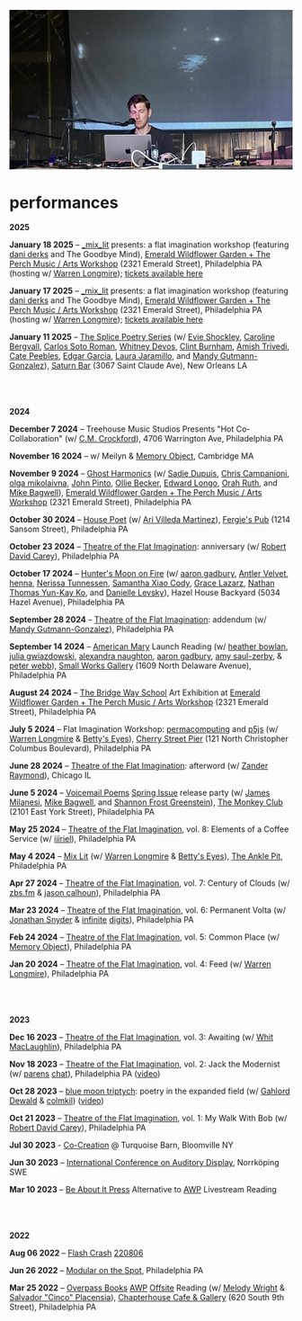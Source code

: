 [![](performances.jpeg)](../)

# performances

<p class='right'> <b>2025</b> </p>

**January 18 2025** – [_mix_lit](https://www.mixlit.io/) presents: a flat imagination workshop (featuring [dani derks](https://dndrks.com/) and The Goodbye Mind), [Emerald Wildflower Garden + The Perch Music / Arts Workshop](https://www.emeraldwildflowergarden.org/the-perch-music-arts-studio) (2321 Emerald Street), Philadelphia PA (hosting w/ [Warren Longmire](https://alongmirewriter.squarespace.com/)); [tickets available here](https://www.eventbrite.com/e/-mix-lit-presents-a-flat-imagination-workshop-goodbye-mind-dani-derks-tickets-1116860623189?aff=oddtdtcreator)

**January 17 2025** – [_mix_lit](https://www.mixlit.io/) presents: a flat imagination workshop (featuring [dani derks](https://dndrks.com/) and The Goodbye Mind), [Emerald Wildflower Garden + The Perch Music / Arts Workshop](https://www.emeraldwildflowergarden.org/the-perch-music-arts-studio) (2321 Emerald Street), Philadelphia PA (hosting w/ [Warren Longmire](https://alongmirewriter.squarespace.com/)); [tickets available here](https://www.eventbrite.com/e/-mix-lit-presents-a-flat-imagination-workshop-goodbye-mind-dani-derks-tickets-1116860623189?aff=oddtdtcreator)

**January 11 2025** – [The Splice Poetry Series](https://thesplice.org/) (w/ [Evie Shockley](https://evieshockley.com/), [Caroline Bergvall](https://carolinebergvall.com/), [Carlos Soto Roman](https://poets.org/poet/carlos-soto-roman), [Whitney Devos](https://www.whitneydevos.com/), [Clint Burnham](https://www.sfu.ca/english/people-dir/faculty/clint-burham.html), [Amish Trivedi](https://www.amishtrivedi.com/), [Cate Peebles](https://www.catepeebles.com/), [Edgar Garcia](https://english.uchicago.edu/people/edgar-garcia), [Laura Jaramillo](https://laurajaramillo-poetfilm.squarespace.com/), and [Mandy Gutmann-Gonzalez](https://mandygutmanngonzalez.com/)), [Saturn Bar](https://www.thesaturnbar.com/) (3067 Saint Claude Ave), New Orleans LA
<br><br><br><br>
<p class='right'> <b>2024</b> </p>

**December 7 2024** – Treehouse Music Studios Presents "Hot Co-Collaboration" (w/ [C.M. Crockford](https://www.cmcrockford.net/)), 4706 Warrington Ave, Philadelphia PA

**November 16 2024** – w/ Meilyn & [Memory Object](https://memory-object.com), Cambridge MA

**November 9 2024** – [Ghost Harmonics](https://www.instagram.com/ghostharmonics/) (w/ [Sadie Dupuis](https://www.sadiedupuis.com/), [Chris Campanioni](https://chriscampanioni.com/), [olga mikolaivna](https://olgamikolaivna.wordpress.com/), [John Pinto](https://pintopintopinto.com/), [Ollie Becker](https://olliebecker.net/), [Edward Longo](https://sunkenbasilica.bandcamp.com/album/starflesh), [Orah Ruth](https://www.instagram.com/orahruth.mp3/), and [Mike Bagwell](https://www.mikebagwell.me/)), [Emerald Wildflower Garden + The Perch Music / Arts Workshop](https://www.emeraldwildflowergarden.org/the-perch-music-arts-studio) (2321 Emerald Street), Philadelphia PA

**October 30 2024** – [House Poet](https://www.instagram.com/housepoetphilly/) (w/ [Ari Villeda Martinez](https://www.instagram.com/haunted.bodega/)), [Fergie's Pub](https://www.fergies.com/) (1214 Sansom Street), Philadelphia PA

**October 23 2024** – [Theatre of the Flat Imagination](https://llllllll.co/t/william-hazards-theatre-of-the-flat-imagination/65108?u=williamhazard): anniversary (w/ [Robert David Carey](https://www.instagram.com/bogscary/)), Philadelphia PA

**October 17 2024** – [Hunter's Moon on Fire](https://www.instagram.com/fullmoononfire/) (w/ [aaron gadbury](https://withsoundsin.wordpress.com/), [Antler Velvet](https://www.instagram.com/antler.velvet/), [henna](https://www.instagram.com/rvzmm/), [Nerissa Tunnessen](https://www.nerissatunnessen.com/), [Samantha Xiao Cody](https://www.instagram.com/scodyxiao/), [Grace Lazarz](https://www.instagram.com/gracelazarz/), [Nathan Thomas Yun-Kay Ko](https://www.instagram.com/n888k0/), and [Danielle Levsky](https://criticturnedclown.squarespace.com/)), Hazel House Backyard (5034 Hazel Avenue), Philadelphia PA

**September 28 2024** – [Theatre of the Flat Imagination](https://llllllll.co/t/william-hazards-theatre-of-the-flat-imagination/65108?u=williamhazard): addendum (w/ [Mandy Gutmann-Gonzalez](https://mandygutmanngonzalez.com/)), Philadelphia PA

**September 14 2024** – [American Mary](https://alexandranaughton.gumroad.com/l/americanmary) Launch Reading (w/ [heather bowlan](https://www.heatherbowlan.com/), [julia gwiazdowski](https://voicemailpoems.org/2023/11/04/queer-rom-com-after-wes-craven/), [alexandra naughton](https://www.alexandranaughton.com/), [aaron gadbury](https://withsoundsin.wordpress.com/), [amy saul-zerby](https://www.amysaulzerby.com/), & [peter webb](https://www.phillyvoice.com/the-sopranos-poetry-reading-potluck-costumes-new-jersey-philly/)), [Small Works Gallery](https://www.philadelphiasmallworks.com/) (1609 North Delaware Avenue), Philadelphia PA

**August 24 2024** – [The Bridge Way School](https://www.thebridgewayschool.org/) Art Exhibition at [Emerald Wildflower Garden + The Perch Music / Arts Workshop](https://www.emeraldwildflowergarden.org/the-perch-music-arts-studio) (2321 Emerald Street), Philadelphia PA

**July 5 2024** – Flat Imagination Workshop: [permacomputing](https://permacomputing.net/) and [p5js](https://p5js.org/) (w/ [Warren Longmire](https://alongmirewriter.squarespace.com/) & [Betty's Eyes](https://bettyseyes.bandcamp.com/track/3630-days)), [Cherry Street Pier](https://www.cherrystreetpier.com/) (121 North Christopher Columbus Boulevard), Philadelphia PA

**June 28 2024** – [Theatre of the Flat Imagination](https://llllllll.co/t/william-hazards-theatre-of-the-flat-imagination/65108?u=williamhazard): afterword (w/ [Zander Raymond](https://www.zanderraymond.com/)), Chicago IL

**June 5 2024** – [Voicemail Poems](https://voicemailpoems.org/) [Spring Issue](https://voicemailpoems.org/2024/05/06/spring-2024/) release party (w/ [James Milanesi](https://www.instagram.com/jamesmilanesi/), [Mike Bagwell](https://www.mikebagwell.me/), and [Shannon Frost Greenstein](https://shannonfrostgreenstein.com/)), [The Monkey Club](https://www.instagram.com/themonkeyclubphilly/) (2101 East York Street), Philadelphia PA

**May 25 2024** – [Theatre of the Flat Imagination](https://llllllll.co/t/william-hazards-theatre-of-the-flat-imagination/65108?u=williamhazard), vol. 8: Elements of a Coffee Service (w/ [iiiriel](https://www.instagram.com/iiiriel/)), Philadelphia PA

**May 4 2024** – [Mix Lit](https://www.instagram.com/mixlitphilly/) (w/ [Warren Longmire](https://alongmirewriter.squarespace.com/) & [Betty's Eyes](https://bettyseyes.bandcamp.com/track/3630-days)), [The Ankle Pit](https://www.instagram.com/theanklepit/), Philadelphia PA

**Apr 27 2024** – [Theatre of the Flat Imagination](https://llllllll.co/t/william-hazards-theatre-of-the-flat-imagination/65108?u=williamhazard), vol. 7: Century of Clouds (w/ [zbs.fm](https://zbs.fm) & [jason calhoun](http://napsounds.bandcamp.com/)), Philadelphia PA

**Mar 23 2024** – [Theatre of the Flat Imagination](https://llllllll.co/t/william-hazards-theatre-of-the-flat-imagination/65108?u=williamhazard), vol. 6: Permanent Volta (w/ [Jonathan Snyder](https://www.instagram.com/jaseknighter/) & [infinite](https://schollz.com/infinitedigits/) [digits](https://infinitedigits.bandcamp.com/)), Philadelphia PA

**Feb 24 2024** – [Theatre of the Flat Imagination](https://llllllll.co/t/william-hazards-theatre-of-the-flat-imagination/65108?u=williamhazard), vol. 5: Common Place (w/ [Memory Object](https://memory-object.com)), Philadelphia PA

**Jan 20 2024** – [Theatre of the Flat Imagination](https://llllllll.co/t/william-hazards-theatre-of-the-flat-imagination/65108?u=williamhazard), vol. 4: Feed (w/ [Warren Longmire](https://alongmirewriter.squarespace.com/)), Philadelphia PA
<br><br><br><br>
<p class='right'> <b>2023</b> </p>

**Dec 16 2023** – [Theatre of the Flat Imagination](https://llllllll.co/t/william-hazards-theatre-of-the-flat-imagination/65108?u=williamhazard), vol. 3: Awaiting (w/ [Whit MacLaughlin](https://newparadiselaboratories.com/)), Philadelphia PA

**Nov 18 2023** – [Theatre of the Flat Imagination](https://llllllll.co/t/william-hazards-theatre-of-the-flat-imagination/65108?u=williamhazard), vol. 2: Jack the Modernist (w/ [parens](https://dndrks.com/) [chat](https://ryleealanza.org/)), Philadelphia PA ([video](https://youtu.be/nDCAaxCHuxo?si=eluSKnsg_RpdZjcH))

**Oct 28 2023** – [blue moon triptych](https://www.twitch.tv/lines_community): poetry in the expanded field (w/ [Gahlord Dewald](https://gahlorddewald.com) & [colmkil](https://colmkil.bandcamp.com)) ([video](https://www.youtube.com/watch?v=d_ACmJyHZzI&t=612s))

**Oct 21 2023** – [Theatre of the Flat Imagination](https://llllllll.co/t/william-hazards-theatre-of-the-flat-imagination/65108?u=williamhazard), vol. 1: My Walk With Bob (w/ [Robert David Carey](https://www.instagram.com/bogscary/)), Philadelphia PA

**Jul 30 2023** - [Co-Creation](https://allevents.in/bloomeville/co-creation-episode-ii/10000658634472437?ref=past-event-page) @ Turquoise Barn, Bloomville NY 

**Jun 30 2023** – [International Conference on Auditory Display](https://icad2023.icad.org/), Norrköping SWE

**Mar 10 2023** – [Be About It Press](https://www.beaboutitpress.com/) Alternative to [AWP](https://www.awpwriter.org/) Livestream Reading
<br><br><br><br>
<p class='right'> <b>2022</b> </p>

**Aug 06 2022** – [Flash Crash](https://flashcrash.net/) [220806](https://www.youtube.com/watch?v=Hs_9uRlWX0g&list=PLDeicGW8SQOyYQh8iphSFvI5R5Eg4Uy22)

**Jun 26 2022** – [Modular on the Spot](https://xpn.org/2021/10/20/modular-on-the-spot-modular-synthesis-picnic/), Philadelphia PA

**Mar 25 2022** – [Overpass Books](https://overpassbooks.org/) [AWP](https://www.awpwriter.org/) [Offsite](https://www.awpwriter.org/awp_conference/schedule_overview_offsite/2022_PHILADELPHIA) Reading (w/ [Melody Wright](https://overpassbooks.bigcartel.com/product/count-by-melody-wright) & [Salvador "Cinco" Placensia](https://www.cincodesigns.xyz/)), [Chapterhouse Cafe & Gallery](https://chapterhousecafe.wordpress.com/) (620 South 9th Street), Philadelphia PA